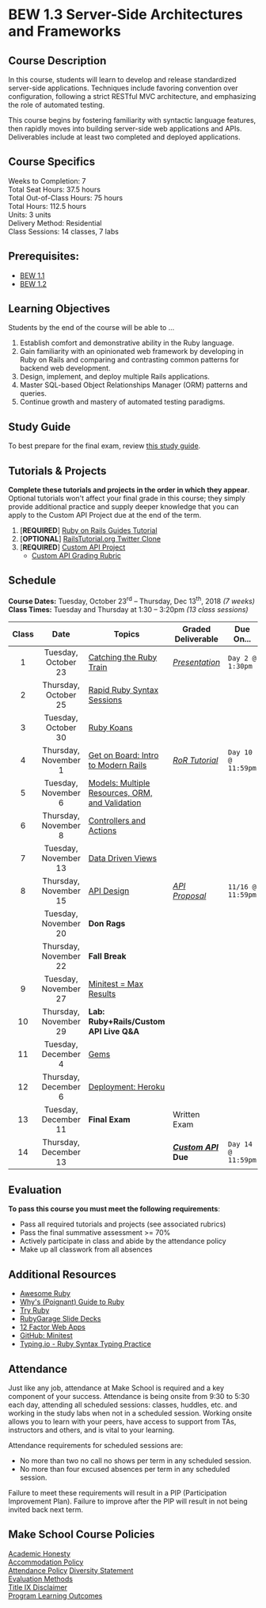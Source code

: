 # BEW 1.3 Server-Side Architectures and Frameworks

## Course Description

In this course, students will learn to develop and release standardized server-side applications. Techniques include favoring convention over configuration, following a strict RESTful MVC architecture, and emphasizing the role of automated testing.

This course begins by fostering familiarity with syntactic language features, then rapidly moves into building server-side web applications and APIs. Deliverables include at least two completed and deployed applications.

## Course Specifics

Weeks to Completion: 7 <br>
Total Seat Hours: 37.5 hours <br>
Total Out-of-Class Hours: 75 hours <br>
Total Hours: 112.5 hours <br>
Units: 3 units <br>
Delivery Method: Residential <br>
Class Sessions: 14 classes, 7 labs

## Prerequisites:

* [BEW 1.1](https://make.sc/bew1-1)
* [BEW 1.2](https://make.sc/bew1-2)

## Learning Objectives

Students by the end of the course will be able to ...

1. Establish comfort and demonstrative ability in the Ruby language.
1. Gain familiarity with an opinionated web framework by developing in Ruby on Rails and comparing and contrasting common patterns for backend web development.
1. Design, implement, and deploy multiple Rails applications.
1. Master SQL-based Object Relationships Manager (ORM) patterns and queries.
1. Continue growth and mastery of automated testing paradigms.

## Study Guide

To best prepare for the final exam, review [this study guide](study-guide.md).

## Tutorials & Projects

**Complete these tutorials and projects in the order in which they appear**. Optional tutorials won't affect your final grade in this course; they simply provide additional practice and supply deeper knowledge that you can apply to the Custom API Project due at the end of the term.

1. [**REQUIRED**] [Ruby on Rails Guides Tutorial](https://guides.rubyonrails.org/getting_started.html)
1. [**OPTIONAL**] [RailsTutorial.org Twitter Clone](https://www.railstutorial.org/book)
1. [**REQUIRED**] [Custom API Project](Projects/custom-api-requirements.md)
    - [Custom API Grading Rubric](Projects/custom-api-rubric.md)

## Schedule

**Course Dates:** Tuesday, October 23<sup>rd</sup> – Thursday, Dec 13<sup>th</sup>, 2018 _(7 weeks)_<br>
**Class Times:** Tuesday and Thursday at 1:30 – 3:20pm _(13 class sessions)_

| Class |          Date          |                 Topics                | Graded Deliverable                   | Due On...    |
|:-----:|:----------------------:|---------------------------------------|--------------------------------------|-------------|
|   1   |  Tuesday, October 23    | [Catching the Ruby Train](01-Catching-The-Ruby-Train/README.md) | [_Presentation_](01-Catching-The-Ruby-Train/README.md#after-class) | `Day 2 @ 1:30pm` |
|   2   | Thursday, October 25    | [Rapid Ruby Syntax Sessions](02-Ruby-Presentations/README.md) |  |
|   3   |  Tuesday, October 30    | [Ruby Koans](03-Ruby-Koans/README.md) ||
|   4   | Thursday, November 1    | [Get on Board: Intro to Modern Rails](04-Rails-Intro/README.md) | [_RoR Tutorial_](https://guides.rubyonrails.org/getting_started.html) | `Day 10 @ 11:59pm` |
|   5   |  Tuesday, November 6    | [Models: Multiple Resources, ORM, and Validation](05-Models/README.md) ||
|   6   | Thursday, November 8    | [Controllers and Actions](06-Controllers-and-Actions/README.md) ||
|   7   |  Tuesday, November 13   | [Data Driven Views](07-Views/README.md) ||
|   8   | Thursday, November 15   | [API Design](08-API-Design/README.md) | [_API Proposal_](08-API-Design/README.md#after-class) | `11/16 @ 11:59pm` |
|       |  Tuesday, November 20   | **Don Rags** ||
|       | Thursday, November 22   | **Fall Break** ||
|   9   |  Tuesday, November 27   | [Minitest = Max Results](09-Minitest/README.md) ||
|  10   | Thursday, November 29   | **Lab: Ruby+Rails/Custom API Live Q&A** ||
|  11   |  Tuesday, December 4    | [Gems](11-Gems/README.md) ||
|  12   | Thursday, December 6    | [Deployment: Heroku](12-Deployment/README.md) ||
|  13   | Tuesday, December 11    | **Final Exam** | Written Exam |
|  14   | Thursday, December 13   |  | **[_Custom API_](Projects/custom-api-requirements.md) Due** | `Day 14 @ 11:59pm` |

## Evaluation

**To pass this course you must meet the following requirements**:

* Pass all required tutorials and projects (see associated rubrics)
* Pass the final summative assessment >= 70%
* Actively participate in class and abide by the attendance policy
* Make up all classwork from all absences

## Additional Resources

* [Awesome Ruby](https://awesome-ruby.com)
* [Why's (Poignant) Guide to Ruby](https://poignant.guide/book/chapter-1.html)
* [Try Ruby](https://ruby.github.io/TryRuby/)
* [RubyGarage Slide Decks](https://rubygarage.github.io)
* [12 Factor Web Apps](https://12factor.net)
* [GitHub: Minitest](https://github.com/seattlerb/minitest)
* [Typing.io - Ruby Syntax Typing Practice](https://typing.io/lesson/ruby/rails/relation.rb/1)

## Attendance

 Just like any job, attendance at Make School is required and a key component of your success. Attendance is being onsite from 9:30 to 5:30 each day, attending all scheduled sessions: classes, huddles, etc. and working in the study labs when not in a scheduled session. Working onsite allows you to learn with your peers, have access to support from TAs, instructors and others, and is vital to your learning.

Attendance requirements for scheduled sessions are:

* No more than two no call no shows per term in any scheduled session.
* No more than four excused absences per term in any scheduled session.

Failure to meet these requirements will result in a PIP (Participation Improvement Plan).  Failure to improve after the PIP will result in not being invited back next term.

## Make School Course Policies

[Academic Honesty](https://github.com/Product-College-Courses/Common-Syllabus-Sections/blob/master/Academic-Honesty-and-Plagiarism.md)<br>
[Accommodation Policy](https://github.com/Product-College-Courses/Common-Syllabus-Sections/blob/master/Accommodation-Policy.md)<br>
[Attendance Policy]()
[Diversity Statement](https://github.com/Product-College-Courses/Common-Syllabus-Sections/blob/master/Diversity-Statement.md)<br>
[Evaluation Methods](https://github.com/Product-College-Courses/Common-Syllabus-Sections/blob/master/Evaluation-Methods.md)
<br>
[Title IX Disclaimer](https://github.com/Product-College-Courses/Common-Syllabus-Sections/blob/master/Evaluations-Title-X-Disclaimer.md)<br>
[Program Learning Outcomes](https://github.com/Product-College-Courses/Common-Syllabus-Sections/blob/master/Program-Learning-Outcomes.md)

